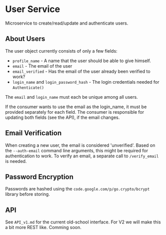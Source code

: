 User Service
============

Microservice to create/read/update and authenticate users.

## About Users

The user object currently consists of only a few fields:

 * `profile_name` - A name that the user should be able to give himself. 
 * `email` - The email of the user
 * `email_verified` - Has the email of the user already been verified to work?
 * `login_name` and `login_password_hash` - The login credentials needed for `Authenticate()`

The `email` and `login_name` must each be unique among all users. 

If the consumer wants to use the email as the login_name, it must be provided separately for each field. The consumer is responsible for updating both fields (see the API), if the email changes.

## Email Verification

When creating a new user, the email is considered 'unverified'. Based on the `--auth-email` command line arguments,
this might be required for authentication to work. To verify an email, a separate call to `/verify_email` is needed.

## Password Encryption

Passwords are hashed using the `code.google.com/p/go.crypto/bcrypt` library before storing.

## API

See `API_v1.md` for the current old-school interface. For V2 we will make this a bit more REST like. Comming soon.